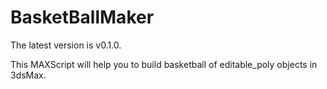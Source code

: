 # BasketBallMaker

The latest version is v0.1.0.

This MAXScript will help you to build basketball of editable_poly objects in 3dsMax.
